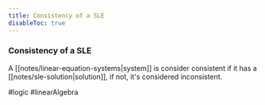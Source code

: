 ```yaml
---
title: Consistency of a SLE
disableToc: true
---
```


### Consistency of a SLE
A [[notes/linear-equation-systems|system]] is consider consistent if it has a [[notes/sle-solution|solution]], if not, it's considered inconsistent.

#logic #linearAlgebra 
